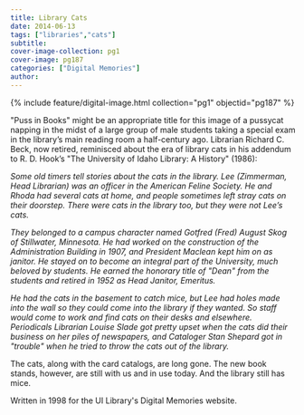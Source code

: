 ```yaml
---
title: Library Cats
date: 2014-06-13
tags: ["libraries","cats"]
subtitle: 
cover-image-collection: pg1
cover-image: pg187
categories: ["Digital Memories"]
author: 
---
```


{% include feature/digital-image.html collection="pg1" objectid="pg187" %}

"Puss in Books" might be an appropriate title for this image of a pussycat napping in the midst of a large group of male students taking a special exam in the library’s main reading room a half-century ago. Librarian Richard C. Beck, now retired, reminisced about the era of library cats in his addendum to R. D. Hook’s "The University of Idaho Library: A History" (1986):

*Some old timers tell stories about the cats in the library. Lee (Zimmerman, Head Librarian) was an officer in the American Feline Society. He and Rhoda had several cats at home, and people sometimes left stray cats on their doorstep. There were cats in the library too, but they were not Lee’s cats.*

*They belonged to a campus character named Gotfred (Fred) August Skog of Stillwater, Minnesota. He had worked on the construction of the Administration Building in 1907, and President Maclean kept him on as janitor. He stayed on to become an integral part of the University, much beloved by students. He earned the honorary title of "Dean" from the students and retired in 1952 as Head Janitor, Emeritus.*

*He had the cats in the basement to catch mice, but Lee had holes made into the wall so they could come into the library if they wanted. So staff would come to work and find cats on their desks and elsewhere. Periodicals Librarian Louise Slade got pretty upset when the cats did their business on her piles of newspapers, and Cataloger Stan Shepard got in "trouble" when he tried to throw the cats out of the library.*

The cats, along with the card catalogs, are long gone. The new book stands, however, are still with us and in use today. And the library still has mice.

Written in 1998 for the UI Library's Digital Memories website.